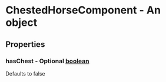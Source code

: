 

# ChestedHorseComponent - An object



## Properties



### hasChest - Optional [boolean](boolean)



Defaults to false

